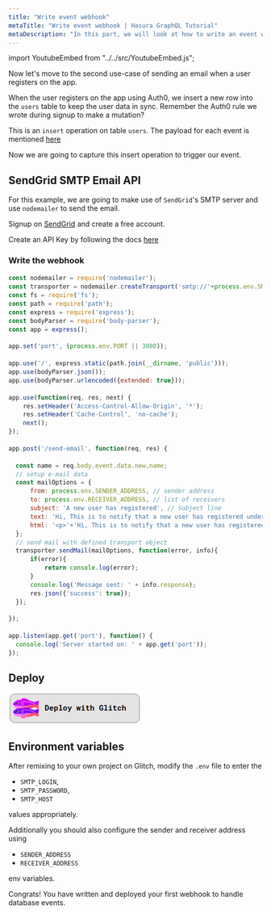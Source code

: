 ```yaml
---
title: "Write event webhook"
metaTitle: "Write event webhook | Hasura GraphQL Tutorial"
metaDescription: "In this part, we will look at how to write an event webhook and trigger them asynchronously after a mutation operation."
---
```


import YoutubeEmbed from "../../src/YoutubeEmbed.js";

<YoutubeEmbed link="https://www.youtube.com/embed/_6Sc5emXq5U" />

Now let's move to the second use-case of sending an email when a user registers on the app.

When the user registers on the app using Auth0, we insert a new row into the `users` table to keep the user data in sync. Remember the Auth0 rule we wrote during signup to make a mutation?

This is an `insert` operation on table `users`.
The payload for each event is mentioned [here](https://docs.hasura.io/1.0/graphql/manual/event-triggers/payload.html#json-payload)

Now we are going to capture this insert operation to trigger our event.

## SendGrid SMTP Email API

For this example, we are going to make use of `SendGrid`'s SMTP server and use `nodemailer` to send the email.

Signup on [SendGrid](https://sendgrid.com/) and create a free account.

Create an API Key by following the docs [here](https://sendgrid.com/docs/for-developers/sending-email/integrating-with-the-smtp-api/)

### Write the webhook

```javascript
const nodemailer = require('nodemailer');
const transporter = nodemailer.createTransport('smtp://'+process.env.SMTP_LOGIN+':'+process.env.SMTP_PASSWORD+'@' + process.env.SMTP_HOST);
const fs = require('fs');
const path = require('path');
const express = require('express');
const bodyParser = require('body-parser');
const app = express();

app.set('port', (process.env.PORT || 3000));

app.use('/', express.static(path.join(__dirname, 'public')));
app.use(bodyParser.json());
app.use(bodyParser.urlencoded({extended: true}));

app.use(function(req, res, next) {
    res.setHeader('Access-Control-Allow-Origin', '*');
    res.setHeader('Cache-Control', 'no-cache');
    next();
});

app.post('/send-email', function(req, res) {
  
  const name = req.body.event.data.new.name;
  // setup e-mail data
  const mailOptions = {
      from: process.env.SENDER_ADDRESS, // sender address
      to: process.env.RECEIVER_ADDRESS, // list of receivers
      subject: 'A new user has registered', // Subject line
      text: 'Hi, This is to notify that a new user has registered under the name of ' + name, // plaintext body
      html: '<p>'+'Hi, This is to notify that a new user has registered under the name of ' + name + '</p>' // html body
  };
  // send mail with defined transport object
  transporter.sendMail(mailOptions, function(error, info){
      if(error){
          return console.log(error);
      }
      console.log('Message sent: ' + info.response);
      res.json({'success': true});
  });
  
});

app.listen(app.get('port'), function() {
  console.log('Server started on: ' + app.get('port'));
});
```

## Deploy 

[![DEPLOY TO GLITCH](https://raw.githubusercontent.com/hasura/graphql-engine/master/community/boilerplates/auth-webhooks/nodejs-express/assets/deploy-glitch.png)](https://glitch.com/~sendgrid-send-email-event)

## Environment variables
After remixing to your own project on Glitch, modify the `.env` file to enter the 
- `SMTP_LOGIN`, 
- `SMTP_PASSWORD`, 
- `SMTP_HOST` 

values appropriately.

Additionally you should also configure the sender and receiver address using 
- `SENDER_ADDRESS` 
- `RECEIVER_ADDRESS` 

env variables.

Congrats! You have written and deployed your first webhook to handle database events.
